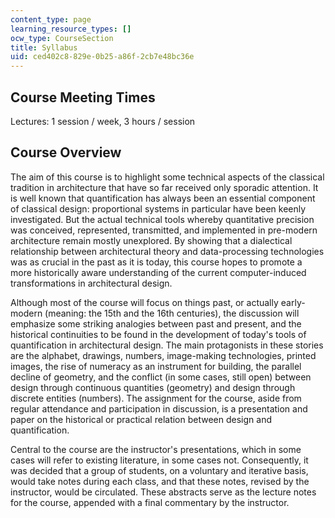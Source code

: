 ```yaml
---
content_type: page
learning_resource_types: []
ocw_type: CourseSection
title: Syllabus
uid: ced402c8-829e-0b25-a86f-2cb7e48bc36e
---
```


Course Meeting Times
--------------------

Lectures: 1 session / week, 3 hours / session

Course Overview
---------------

The aim of this course is to highlight some technical aspects of the classical tradition in architecture that have so far received only sporadic attention. It is well known that quantification has always been an essential component of classical design: proportional systems in particular have been keenly investigated. But the actual technical tools whereby quantitative precision was conceived, represented, transmitted, and implemented in pre-modern architecture remain mostly unexplored. By showing that a dialectical relationship between architectural theory and data-processing technologies was as crucial in the past as it is today, this course hopes to promote a more historically aware understanding of the current computer-induced transformations in architectural design.

Although most of the course will focus on things past, or actually early-modern (meaning: the 15th and the 16th centuries), the discussion will emphasize some striking analogies between past and present, and the historical continuities to be found in the development of today's tools of quantification in architectural design. The main protagonists in these stories are the alphabet, drawings, numbers, image-making technologies, printed images, the rise of numeracy as an instrument for building, the parallel decline of geometry, and the conflict (in some cases, still open) between design through continuous quantities (geometry) and design through discrete entities (numbers). The assignment for the course, aside from regular attendance and participation in discussion, is a presentation and paper on the historical or practical relation between design and quantification.

Central to the course are the instructor's presentations, which in some cases will refer to existing literature, in some cases not. Consequently, it was decided that a group of students, on a voluntary and iterative basis, would take notes during each class, and that these notes, revised by the instructor, would be circulated. These abstracts serve as the lecture notes for the course, appended with a final commentary by the instructor.